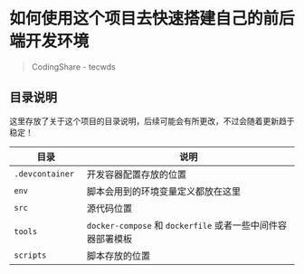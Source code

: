 # 如何使用这个项目去快速搭建自己的前后端开发环境

> CodingShare - tecwds 



## 目录说明

这里存放了关于这个项目的目录说明，后续可能会有所更改，不过会随着更新趋于稳定！

| 目录 | 说明 |
| ---- | ---- |
| `.devcontainer ` | 开发容器配置存放的位置 | 
| `env` | 脚本会用到的环境变量定义都放在这里 |
| `src` | 源代码位置 |
| `tools` | `docker-compose` 和 `dockerfile` 或者一些中间件容器部署模板 |
| `scripts` | 脚本存放的位置 |

## 